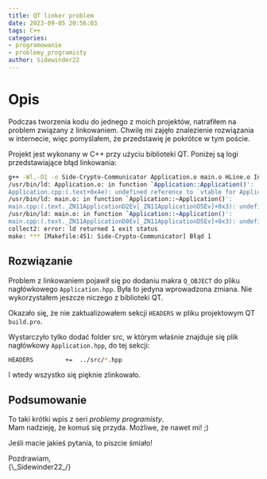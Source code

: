 ```yaml
---
title: QT linker problem
date: 2023-09-05 20:56:03
tags: C++
categories:
- programowanie
- problemy_programisty
author: Sidewinder22
---
```


# Opis

Podczas tworzenia kodu do jednego z moich projektów, natrafiłem na problem związany z linkowaniem. Chwilę mi zajęło znalezienie rozwiązania w internecie, więc pomyślałem, że przedstawię je pokrótce w tym poście.

Projekt jest wykonany w C++ przy użyciu biblioteki QT.
Poniżej są logi przedstawiające błąd linkowania:

```bash
g++ -Wl,-O1 -o Side-Crypto-Communicator Application.o main.o HLine.o InputPanel.o Menu.o OutputPanel.o Panel.o StatusBar.o ToolBar.o UIManager.o UserAction.o Window.o Logger.o NetworkManager.o TcpClient.o TcpServer.o moc_InputPanel.o moc_Menu.o moc_OutputPanel.o moc_Panel.o moc_StatusBar.o moc_ToolBar.o moc_UIManager.o moc_UserAction.o moc_Window.o moc_NetworkManager.o   /usr/lib/libQt5Widgets.so /usr/lib/libQt5Gui.so /usr/lib/libQt5Core.so -lGL -lpthread   
/usr/bin/ld: Application.o: in function `Application::Application()':
Application.cpp:(.text+0x4e): undefined reference to `vtable for Application'
/usr/bin/ld: main.o: in function `Application::~Application()':
main.cpp:(.text._ZN11ApplicationD2Ev[_ZN11ApplicationD5Ev]+0x3): undefined reference to `vtable for Application'
/usr/bin/ld: main.o: in function `Application::~Application()':
main.cpp:(.text._ZN11ApplicationD0Ev[_ZN11ApplicationD5Ev]+0x3): undefined reference to `vtable for Application'
collect2: error: ld returned 1 exit status
make: *** [Makefile:451: Side-Crypto-Communicator] Błąd 1
```

## Rozwiązanie

Problem z linkowaniem pojawił się po dodaniu makra `Q_OBJECT` do pliku nagłówkowego `Application.hpp`.
Była to jedyna wprowadzona zmiana. Nie wykorzystałem jeszcze niczego z biblioteki QT.

Okazało się, że nie zaktualizowałem sekcji `HEADERS` w pliku projektowym QT `build.pro`.

Wystarczyło tylko dodać folder src, w którym właśnie znajduje się plik nagłówkowy `Application.hpp`, do tej sekcji:
```bash
HEADERS         +=  ../src/*.hpp
```

I wtedy wszystko się pięknie zlinkowało.

## Podsumowanie

To taki krótki wpis z seri <em>problemy programisty</em>.  
Mam nadzieję, że komuś się przyda. Możliwe, że nawet mi! ;)

Jeśli macie jakieś pytania, to piszcie śmiało!

Pozdrawiam,  
{\\\_Sidewinder22\_/}
